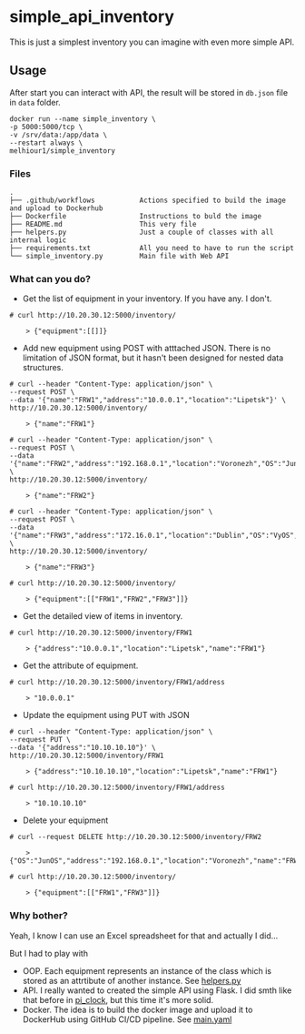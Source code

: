 # simple_api_inventory
This is just a simplest inventory you can imagine with even more simple API.

## Usage
After start you can interact with API, the result will be stored in `db.json` file in `data` folder.
```
docker run --name simple_inventory \
-p 5000:5000/tcp \
-v /srv/data:/app/data \
--restart always \
melhiour1/simple_inventory
```

### Files
```
.
├── .github/workflows           Actions specified to build the image and upload to Dockerhub
├── Dockerfile                  Instructions to buld the image
├── README.md                   This very file
├── helpers.py                  Just a couple of classes with all internal logic
├── requirements.txt            All you need to have to run the script
└── simple_inventory.py         Main file with Web API  

```
### What can you do?
- Get the list of equipment in your inventory. If you have any. I don't.
```
# curl http://10.20.30.12:5000/inventory/

    > {"equipment":[[]]}
```

- Add new equipment using POST with atttached JSON. There is no limitation of JSON format, but it hasn't been designed for nested data structures.
```
# curl --header "Content-Type: application/json" \
--request POST \
--data '{"name":"FRW1","address":"10.0.0.1","location":"Lipetsk"}' \
http://10.20.30.12:5000/inventory/

    > {"name":"FRW1"}

# curl --header "Content-Type: application/json" \
--request POST \
--data '{"name":"FRW2","address":"192.168.0.1","location":"Voronezh","OS":"JunOS"}' \
http://10.20.30.12:5000/inventory/

    > {"name":"FRW2"}

# curl --header "Content-Type: application/json" \
--request POST \
--data '{"name":"FRW3","address":"172.16.0.1","location":"Dublin","OS":"VyOS","type":"VM"}' \
http://10.20.30.12:5000/inventory/

    > {"name":"FRW3"}

# curl http://10.20.30.12:5000/inventory/

    > {"equipment":[["FRW1","FRW2","FRW3"]]}
```

- Get the detailed view of items in inventory.
```
# curl http://10.20.30.12:5000/inventory/FRW1

    > {"address":"10.0.0.1","location":"Lipetsk","name":"FRW1"}
```

- Get the attribute of equipment.
```
# curl http://10.20.30.12:5000/inventory/FRW1/address

    > "10.0.0.1"
```

- Update the equipment using PUT with JSON
```
# curl --header "Content-Type: application/json" \
--request PUT \
--data '{"address":"10.10.10.10"}' \
http://10.20.30.12:5000/inventory/FRW1

    > {"address":"10.10.10.10","location":"Lipetsk","name":"FRW1"}

# curl http://10.20.30.12:5000/inventory/FRW1/address
    
    > "10.10.10.10"
```

- Delete your equipment
```
# curl --request DELETE http://10.20.30.12:5000/inventory/FRW2

    > {"OS":"JunOS","address":"192.168.0.1","location":"Voronezh","name":"FRW2"}

# curl http://10.20.30.12:5000/inventory/

    > {"equipment":[["FRW1","FRW3"]]}
```

### Why bother?
Yeah, I know I can use an Excel spreadsheet for that and actually I did...

But I had to play with 
- OOP. Each equipment represents an instance of the class which is stored as an attrtibute of another instance. See [helpers.py](https://github.com/MelHiour/simple_api_inventory/blob/main/helpers.py)
- API. I really wanted to created the simple API using Flask. I did smth like that before in [pi_clock](https://github.com/MelHiour/pi_clock), but this time it's more solid.
- Docker. The idea is to build the docker image and upload it to DockerHub using GitHub CI/CD pipeline. See [main.yaml](https://github.com/MelHiour/simple_api_inventory/blob/main/.github/workflows/main.yaml)
